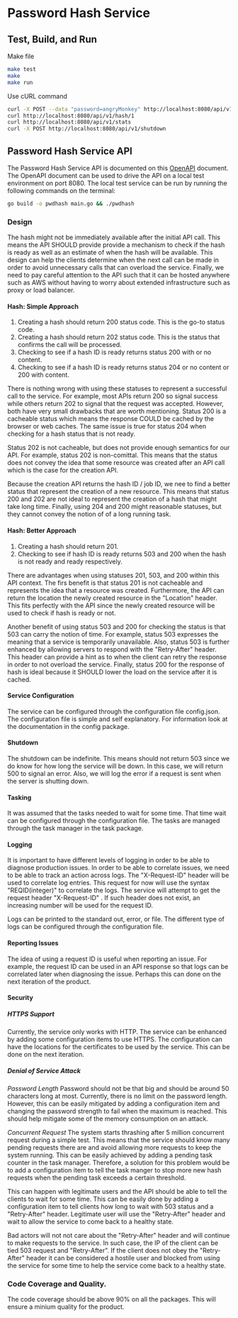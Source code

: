 # Password Hash Service

## Test, Build, and Run
Make file
```sh
make test
make
make run
```
Use cURL command
```sh
curl -X POST --data "password=angryMonkey" http://localhost:8080/api/v1/hash
curl http://localhost:8080/api/v1/hash/1
curl http://localhost:8080/api/v1/stats
curl -X POST http://localhost:8080/api/v1/shutdown
```

## Password Hash Service API
The Password Hash Service API is documented on this [OpenAPI](api/swagger.yaml) document.
The OpenAPI document can be used to drive the API on a local test environment on port 8080.
The local test service can be run by running the following commands on the terminal:
```sh
go build -o pwdhash main.go && ./pwdhash
```
### Design
The hash might not be immediately available after the initial API call. This means the API
SHOULD provide provide a mechanism to check if the hash is ready as well as an estimate of when
the hash will be available. This design can help the clients determine when the next call
can be made in order to avoid unnecessary calls that can overload the service. Finally, we
need to pay careful attention to the API such that it can be hosted anywhere such as AWS
without having to worry about extended infrastructure such as proxy or load balancer.

#### Hash: Simple Approach
1. Creating a hash should return 200 status code. This is the go-to status code.
2. Creating a hash should return 202 status code. This is the status that confirms the call will be processed. 
3. Checking to see if a hash ID is ready returns status 200 with or no content.
4. Checking to see if a hash ID is ready returns status 204 or no content or 200 with content.

There is nothing wrong with using these statuses to represent a successful call to the service.
For example, most APIs return 200 so signal success while others return 202 to signal that 
the request was accepted. However, both have very small drawbacks that are worth mentioning.
Status 200 is a cacheable status which means the response COULD be cached by the browser or
web caches. The same issue is true for status 204 when checking for a hash status that is
not ready.

Status 202 is not cacheable, but does not provide enough semantics for our API. For example,
status 202 is non-comittal. This means that the status does not convey the idea that some
resource was created after an API call which is the case for the creation API.

Because the creation API returns the hash ID / job ID, we nee to find a better status that
represent the creation of a new resource. This means that status 200 and 202 are not ideal
to represent the creation of a hash that might take long time. Finally, using 204 and 200
might reasonable statuses, but they cannot convey the notion of of a long running task.

#### Hash: Better Approach
1. Creating a hash should return 201.
2. Checking to see if hash ID is ready returns 503 and 200 when the hash is not ready and ready respectively.

There are advantages when using statuses 201, 503, and 200 within this API context. The
firs benefit is that status 201 is not cacheable and represents the idea that a resource
was created. Furthermore, the API can return the location the newly created resource in
the "Location" header. This fits perfectly with the API since the newly created resource
will be used to check if hash is ready or not.

Another benefit of using status 503 and 200 for checking the status is that 503 can carry
the notion of time. For example, status 503 expresses the meaning that a service is
temporarily unavailable. Also, status 503 is further enhanced by allowing servers to 
respond with the "Retry-After" header. This header can provide a hint as to when the client
can retry the response in order to not overload the service. Finally, status 200 for
the response of hash is ideal because it SHOULD lower the load on the service after it
is cached.

#### Service Configuration
The service can be configured through the configuration file config.json. The configuration
file is simple and self explanatory. For information look at the documentation in the config
package.

#### Shutdown
The shutdown can be indefinite. This means should not return 503 since we do know for how
long the service will be down. In this case, we will return 500 to signal an error. Also,
we will log the error if a request is sent when the server is shutting down.

#### Tasking
It was assumed that the tasks needed to wait for some time. That time wait can be configured
through the configuration file. The tasks are managed through the task manager in the
task package. 

#### Logging
It is important to have different levels of logging in order to be able to diagnose
production issues. In order to be able to correlate issues, we need to be able to track
an action across logs. The "X-Request-ID" header will be used to correlate log entries.
This request for now will use the syntax "REQID(integer)" to correlate the logs. The
service will attempt to get the request header "X-Request-ID" . If such header does not
exist, an increasing number will be used for the request ID.

Logs can be printed to the standard out, error, or file. The different type of logs can
be configured through the configuration file.

#### Reporting Issues
The idea of using a request ID is useful when reporting an issue. For example, the 
request ID can be used in an API response so that logs can be correlated later when
diagnosing the issue. Perhaps this can done on the next iteration of the product.

#### Security
##### HTTPS Support
Currently, the service only works with HTTP. The service can be enhanced by adding
some configuration items to use HTTPS. The configuration can have the locations for
the certificates to be used by the service. This can be done on the next iteration.

##### Denial of Service Attack
*Password Length*
Password should not be that big and should be around 50 characters long at most.
Currently, there is no limit on the password length. However, this can be easily
mitigated by adding a configuration item and changing the password strength to
fail when the maximum is reached. This should help mitigate some of the memory
consumption on an attack.

*Concurrent Request*
The system starts thrashing after 5 million concurrent request during a simple test.
This means that the service should know many pending requests there are and avoid
allowing more requests to keep the system running. This can be easily achieved by
adding a pending task counter in the task manager. Therefore, a solution for this
problem would be to add a configuration item to tell the task manger to stop
more new hash requests when the pending task exceeds a certain threshold.

This can happen with legitimate users and the API should be able to tell the clients
to wait for some time. This can be easily done by adding a configuration item to tell
clients how long to wait with 503 status and a "Retry-After" header. Legitimate user
will use the "Retry-After" header and wait to allow the service to come back to a
healthy state.

Bad actors will not not care about the "Retry-After" header and will continue to
make requests to the service. In such case, the IP of the client can be tied
503 request and "Retry-After". If the client does not obey the "Retry-After" 
header it can be considered a hostile user and blocked from using the service for
some time to help the service come back to a healthy state.

### Code Coverage and Quality.
The code coverage should be above 90% on all the packages. This will ensure a
minium quality for the product.


